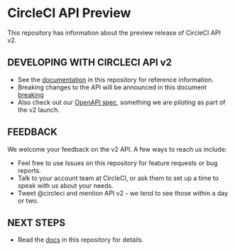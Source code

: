 # CircleCI API Preview

This repository has information about the preview release of CircleCI API v2.

## DEVELOPING WITH CIRCLECI API v2

* See the [documentation](docs/) in this repository for reference information. 
* Breaking changes to the API will be announced in this document [breaking](docs/breaking.md)
* Also check out our [OpenAPI spec](specs/), something we are piloting as part of the v2 launch.

## FEEDBACK
We welcome your feedback on the v2 API. A few ways to reach us include:
* Feel free to use Issues on this repository for feature requests or bug reports.
* Talk to your account team at CircleCI, or ask them to set up a time to speak with us about your needs.
* Tweet @circleci and mention API v2 - we tend to see those within a day or two.

## NEXT STEPS
* Read the [docs](docs/) in this repository for details.







